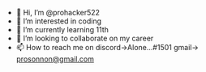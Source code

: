 - 👋 Hi, I’m @prohacker522
- 👀 I’m interested in coding
- 🌱 I’m currently learning 11th
- 💞️ I’m looking to collaborate on my career
- 📫 How to reach me on discord->Alone...#1501 gmail-> prosonnon@gmail.com

<!---
prohacker522/prohacker522 is a ✨ special ✨ repository because its `README.md` (this file) appears on your GitHub profile.
You can click the Preview link to take a look at your changes.
--->
